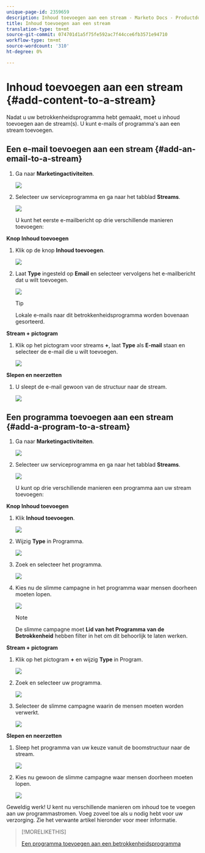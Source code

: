 ```yaml
---
unique-page-id: 2359659
description: Inhoud toevoegen aan een stream - Marketo Docs - Productdocumentatie
title: Inhoud toevoegen aan een stream
translation-type: tm+mt
source-git-commit: 074701d1a5f75fe592ac7f44cce6fb3571e94710
workflow-type: tm+mt
source-wordcount: '310'
ht-degree: 0%

---
```



# Inhoud toevoegen aan een stream {#add-content-to-a-stream}

Nadat u uw betrokkenheidsprogramma hebt gemaakt, moet u inhoud toevoegen aan de stream(s). U kunt e-mails of programma&#39;s aan een stream toevoegen.

## Een e-mail toevoegen aan een stream {#add-an-email-to-a-stream}

1. Ga naar **Marketingactiviteiten**.

   ![](assets/login-marketing-activities-1.png)

1. Selecteer uw serviceprogramma en ga naar het tabblad **Streams**.

   ![](assets/streamstab.jpg)

   U kunt het eerste e-mailbericht op drie verschillende manieren toevoegen:

**Knop Inhoud toevoegen**

1. Klik op de knop **Inhoud toevoegen**.

   ![](assets/addcontentbutton.jpg)

1. Laat **Type** ingesteld op **Email** en selecteer vervolgens het e-mailbericht dat u wilt toevoegen.

   ![](assets/image2014-9-15-15-3a44-3a58.png)

   >[!TIP]
   >
   >Lokale e-mails naar dit betrokkenheidsprogramma worden bovenaan gesorteerd.

**Stream + pictogram**

1. Klik op het pictogram voor streams **+**, laat **Type** als **E-mail** staan en selecteer de e-mail die u wilt toevoegen.

   ![](assets/image2014-9-15-15-3a45-3a25.png)

**Slepen en neerzetten**

1. U sleept de e-mail gewoon van de structuur naar de stream.

   ![](assets/dragstreamcontent.jpg)

## Een programma toevoegen aan een stream {#add-a-program-to-a-stream}

1. Ga naar **Marketingactiviteiten**.

   ![](assets/login-marketing-activities-1.png)

1. Selecteer uw serviceprogramma en ga naar het tabblad **Streams**.

   ![](assets/streamstab.jpg)

   U kunt op drie verschillende manieren een programma aan uw stream toevoegen:

**Knop Inhoud toevoegen**

1. Klik **Inhoud toevoegen**.

   ![](assets/image2014-9-15-15-3a45-3a51.png)

1. Wijzig **Type** in Programma.

   ![](assets/image2014-9-15-15-3a46-3a0.png)

1. Zoek en selecteer het programma.

   ![](assets/image2014-9-15-15-3a46-3a11.png)

1. Kies nu de slimme campagne in het programma waar mensen doorheen moeten lopen.

   ![](assets/image2014-9-15-15-3a46-3a17.png)

   >[!NOTE]
   >
   >De slimme campagne moet **Lid van het Programma van de Betrokkenheid** hebben filter in het om dit behoorlijk te laten werken.

**Stream + pictogram**

1. Klik op het pictogram **+** en wijzig **Type** in Program.

   ![](assets/image2014-9-15-15-3a46-3a43.png)

1. Zoek en selecteer uw programma.

   ![](assets/image2014-9-15-15-3a46-3a49.png)

1. Selecteer de slimme campagne waarin de mensen moeten worden verwerkt.

   ![](assets/image2014-9-15-15-3a46-3a54.png)

**Slepen en neerzetten**

1. Sleep het programma van uw keuze vanuit de boomstructuur naar de stream.

   ![](assets/streamcadence.jpg)

1. Kies nu gewoon de slimme campagne waar mensen doorheen moeten lopen.

   ![](assets/image2014-9-15-15-3a47-3a8.png)

Geweldig werk! U kent nu verschillende manieren om inhoud toe te voegen aan uw programmastromen. Voeg zoveel toe als u nodig hebt voor uw verzorging. Zie het verwante artikel hieronder voor meer informatie.

>[!MORELIKETHIS]
>
>[Een programma toevoegen aan een betrokkenheidsprogramma](/help/marketo/product-docs/email-marketing/drip-nurturing/creating-an-engagement-program/adding-a-program-to-an-engagement-program-stream.md)
